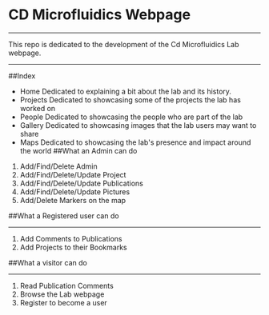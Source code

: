 # CD Microfluidics Webpage

- - - 
This repo is dedicated to the development of the Cd Microfluidics Lab webpage.
- - - 
##Index
* Home
    Dedicated to explaining a bit about the lab and its history.
* Projects
    Dedicated to showcasing some of the projects the lab has worked on
* People
    Dedicated to showcasing the people who are part of the lab
* Gallery
    Dedicated to showcasing images that the lab users may want to share
* Maps
    Dedicated to showcasing the lab's presence and impact around the world
##What an Admin can do
1. Add/Find/Delete Admin
2. Add/Find/Delete/Update Project
3. Add/Find/Delete/Update Publications
4. Add/Find/Delete/Update Pictures
4. Add/Delete Markers on the map

##What a Registered user can do
- - - 
1. Add Comments to Publications
2. Add Projects to their Bookmarks

##What a visitor can do
- - - 
1. Read Publication Comments
2. Browse the Lab webpage
3. Register to become a user
